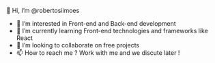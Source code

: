 👋   Hi, I’m @robertosiimoes

- 👀   I’m interested in Front-end and Back-end development
- 🌱   I’m currently learning Front-end technologies and frameworks like React
- 💞️   I’m looking to collaborate on free projects
- 📫   How to reach me ? Work with me and we discute later !

<!---
robertosiimoes/robertosiimoes is a ✨ special ✨ repository because its `README.md` (this file) appears on your GitHub profile.
You can click the Preview link to take a look at your changes.
--->
